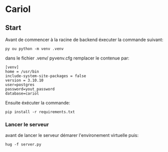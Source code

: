 # Cariol

## Start

Avant de commencer à la racine de backend éxecuter la commande suivant:

    py ou python -m venv .venv

dans le fichier .venv/ pyvenv.cfg remplacer le contenue par:

    [venv]
    home = /usr/bin
    include-system-site-packages = false
    version = 3.10.10
    user=postgres
    password=yout_password
    database=cariol

Ensuite éxécuter la commande:

    pip install -r requirements.txt

### Lancer le serveur

avant de lancer le serveur démarer l'environement virtuelle puis:

    hug -f server.py
